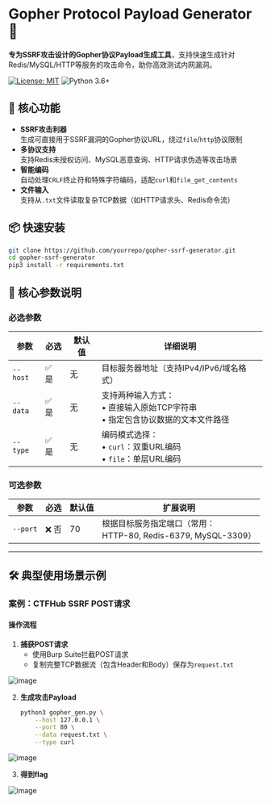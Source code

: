# Gopher Protocol Payload Generator 🔌

**专为SSRF攻击设计的Gopher协议Payload生成工具**，支持快速生成针对Redis/MySQL/HTTP等服务的攻击命令，助你高效测试内网漏洞。

[![License: MIT](https://img.shields.io/badge/License-MIT-yellow.svg)](https://opensource.org/licenses/MIT)
![Python 3.6+](https://img.shields.io/badge/Python-3.6%2B-blue.svg)

## 🚀 核心功能

- **SSRF攻击利器**  
  生成可直接用于SSRF漏洞的Gopher协议URL，绕过`file`/`http`协议限制
- **多协议支持**  
  支持Redis未授权访问、MySQL恶意查询、HTTP请求伪造等攻击场景
- **智能编码**  
  自动处理`CRLF`终止符和特殊字符编码，适配`curl`和`file_get_contents`
- **文件输入**  
  支持从`.txt`文件读取复杂TCP数据（如HTTP请求头、Redis命令流）

## 📦 快速安装

```bash
git clone https://github.com/yourrepo/gopher-ssrf-generator.git
cd gopher-ssrf-generator
pip3 install -r requirements.txt
```

## 📌 核心参数说明

### 必选参数
| 参数       | 必选   | 默认值 | 详细说明                                                                 |
|------------|--------|--------|--------------------------------------------------------------------------|
| `--host`   | ✅ 是  | 无     | 目标服务器地址（支持IPv4/IPv6/域名格式）                                 |
| `--data`   | ✅ 是  | 无     | 支持两种输入方式：<br>• 直接输入原始TCP字符串<br>• 指定包含协议数据的文本文件路径 |
| `--type`   | ✅ 是  | 无     | 编码模式选择：<br>• `curl`：双重URL编码<br>• `file`：单层URL编码          |

### 可选参数
| 参数       | 必选   | 默认值 | 扩展说明                                                                 |
|------------|--------|--------|--------------------------------------------------------------------------|
| `--port`   | ❌ 否  | 70     | 根据目标服务指定端口（常用：<br>HTTP-80, Redis-6379, MySQL-3309）        |

---

## 🛠️ 典型使用场景示例

### 案例：CTFHub SSRF POST请求
#### 操作流程
1. **捕获POST请求**
   - 使用Burp Suite拦截POST请求
   - 复制完整TCP数据流（包含Header和Body）保存为`request.txt`
     
![image](https://github.com/user-attachments/assets/614dbfcc-19b4-4c31-9d4e-9f22d6f7d4de)

2. **生成攻击Payload**
   ```bash
   python3 gopher_gen.py \
       --host 127.0.0.1 \
       --port 80 \
       --data request.txt \
       --type curl

![image](https://github.com/user-attachments/assets/66cfc71e-190e-4624-8d4b-af819f106891)

3. **得到flag**
   
![image](https://github.com/user-attachments/assets/56ed43cd-5476-4c33-b180-0aa33d0472ec)

